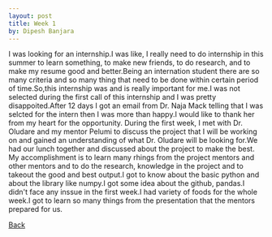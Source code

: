 ```yaml
---
layout: post
title: Week 1
by: Dipesh Banjara
---
```



I was  looking for an internship.I was like, I really need to do internship in this summer to learn something, to make new friends, to do research, and to make my resume good and better.Being an internation student there are so many criteria and so many thing that need to be done within certain period of time.So,this internship was and is really important for me.I was not selected during the first call of this internship and I was pretty disappoited.After 12 days I got an email from Dr. Naja Mack telling that I was selcted for the intern then I was more than happy.I would like to thank her from my heart for the opportunity.
During the first week, I met with Dr. Oludare and my mentor Pelumi to discuss the project that I will be working on and gained an understanding of what Dr. Oludare will be looking for.We had our lunch together and discussed about the project to make the best.
My accomplishment is to learn many rhings from the project mentors and other mentors and to do the research, knowledge in the project and to takeout the good and best output.I got to know about the basic python and about the library like numpy.I got some idea about the github, pandas.I didn't face any inssue in the first week.I had variety of foods for the whole week.I got to learn so many things from the presentation that the mentors prepared for us.


[Back](./)
